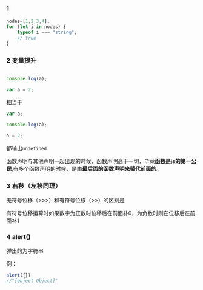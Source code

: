 #

### 1

```js
nodes=[1,2,3,4];
for (let i in nodes) {
    typeof i === "string";
    // true
}
```

### 2 变量提升

```js

console.log(a);

var a = 2;
```

相当于

```js
var a;

console.log(a);

a = 2;
```

都输出`undefined`

函数声明与其他声明一起出现的时候，函数声明高于一切，毕竟**函数是js的第一公民**,有多个函数声明的时候，是由**最后面的函数声明来替代前面的**。

### 3 右移（左移同理）

无符号位移（>>>）和有符号位移（>>）的区别是

有符号位移运算时如果数字为正数时位移后在前面补0，为负数时则在位移后在前面补1

### 4 alert()

弹出的为字符串

例：

```js
alert({})
//"[object Object]"
```
